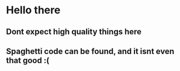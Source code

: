 # Hello there
## Dont expect high quality things here
## Spaghetti code can be found, and it isnt even that good :(
